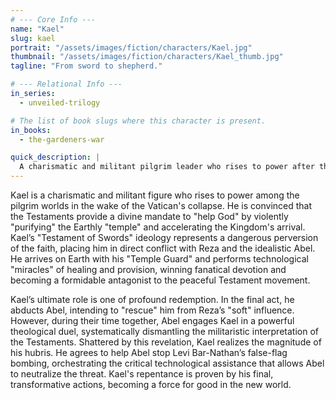 ```yaml
---
# --- Core Info ---
name: "Kael"
slug: kael
portrait: "/assets/images/fiction/characters/Kael.jpg"
thumbnail: "/assets/images/fiction/characters/Kael_thumb.jpg"
tagline: "From sword to shepherd."

# --- Relational Info ---
in_series:
  - unveiled-trilogy

# The list of book slugs where this character is present.
in_books:
  - the-gardeners-war

quick_description: |
  A charismatic and militant pilgrim leader who rises to power after the Vatican's collapse. He reinterprets the Testaments into a doctrine of holy war, becoming a formidable antagonist whose quest for redemption is pivotal to the final act.
---
```

Kael is a charismatic and militant figure who rises to power among the pilgrim worlds in the wake of the Vatican's collapse. He is convinced that the Testaments provide a divine mandate to "help God" by violently "purifying" the Earthly "temple" and accelerating the Kingdom's arrival. Kael’s "Testament of Swords" ideology represents a dangerous perversion of the faith, placing him in direct conflict with Reza and the idealistic Abel. He arrives on Earth with his "Temple Guard" and performs technological "miracles" of healing and provision, winning fanatical devotion and becoming a formidable antagonist to the peaceful Testament movement.

Kael’s ultimate role is one of profound redemption. In the final act, he abducts Abel, intending to "rescue" him from Reza’s "soft" influence. However, during their time together, Abel engages Kael in a powerful theological duel, systematically dismantling the militaristic interpretation of the Testaments. Shattered by this revelation, Kael realizes the magnitude of his hubris. He agrees to help Abel stop Levi Bar-Nathan’s false-flag bombing, orchestrating the critical technological assistance that allows Abel to neutralize the threat. Kael's repentance is proven by his final, transformative actions, becoming a force for good in the new world.
